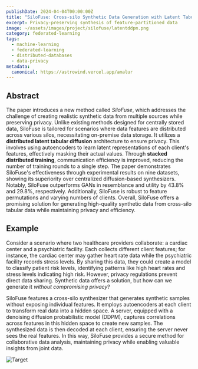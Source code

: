 ```yaml
---
publishDate: 2024-04-04T00:00:00Z
title: "SiloFuse: Cross-silo Synthetic Data Generation with Latent Tabular Diffusion Models"
excerpt: Privacy-preserving synthesis of feature-partitioned data
image: ~/assets/images/project/silofuse/latentddpm.png
category: federated-learning
tags:
  - machine-learning
  - federated-learning
  - distributed-databases
  - data-privacy
metadata:
  canonical: https://astrowind.vercel.app/amalur
---
```



## Abstract
The paper introduces a new method called _SiloFuse_, which addresses the challenge of creating realistic synthetic data from multiple sources while preserving privacy. Unlike existing methods designed for centrally stored data, SiloFuse is tailored for scenarios where data features are distributed across various silos, necessitating on-premise data storage. It utilizes a **distributed latent tabular diffusion** architecture to ensure privacy. This involves using autoencoders to learn latent representations of each client's features, effectively masking their actual values. Through **stacked distributed training**, communication efficiency is improved, reducing the number of training rounds to a single step. The paper demonstrates SiloFuse's effectiveness through experimental results on nine datasets, showing its superiority over centralized diffusion-based synthesizers. Notably, SiloFuse outperforms GANs in resemblance and utility by 43.8% and 29.8%, respectively. Additionally, SiloFuse is robust to feature permutations and varying numbers of clients. Overall, SiloFuse offers a promising solution for generating high-quality synthetic data from cross-silo tabular data while maintaining privacy and efficiency.
  



## Example

Consider a scenario where two healthcare providers collaborate: a cardiac center and a psychiatric facility. Each collects different client features; for instance, the cardiac center may gather heart rate data while the psychiatric facility records stress levels. By sharing this data, they could create a model to classify patient risk levels, identifying patterns like high heart rates and stress levels indicating high risk. However, privacy regulations prevent direct data sharing. Synthetic data offers a solution, but how can we generate it _without compromising privacy_?

SiloFuse features a cross-silo synthesizer that generates synthetic samples without exposing individual features. It employs autoencoders at each client to transform real data into a hidden space. A server, equipped with a denoising diffusion probabilistic model (DDPM), captures correlations across features in this hidden space to create new samples. The synthesized data is then decoded at each client, ensuring the server never sees the real features. In this way, SiloFuse provides a secure method for collaborative data analysis, maintaining privacy while enabling valuable insights from joint data.
  

![Target](~/assets/images/project/silofuse/silofuse.png)